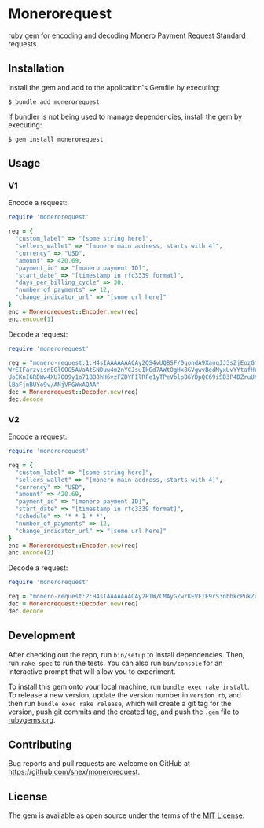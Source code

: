 # Monerorequest

ruby gem for encoding and decoding [Monero Payment Request Standard](https://github.com/lukeprofits/Monero_Payment_Request_Standard?tab=readme-ov-file#introduction) requests.

## Installation

Install the gem and add to the application's Gemfile by executing:

    $ bundle add monerorequest

If bundler is not being used to manage dependencies, install the gem by executing:

    $ gem install monerorequest

## Usage


### V1
Encode a request:
```ruby
require 'monerorequest'

req = {
  "custom_label" => "[some string here]",
  "sellers_wallet" => "[monero main address, starts with 4]",
  "currency" => "USD",
  "amount" => 420.69,
  "payment_id" => "[monero payment ID]",
  "start_date" => "[timestamp in rfc3339 format]",
  "days_per_billing_cycle" => 30,
  "number_of_payments" => 12,
  "change_indicator_url" => "[some url here]"
}
enc = Monerorequest::Encoder.new(req)
enc.encode(1)
```

Decode a request:
```ruby
require 'monerorequest'

req = "monero-request:1:H4sIAAAAAAACAy2QS4vUQBSF/0qondA9XanqJJ3sZjEozGYW4kooKpWbTjmVqnQ9pjuKID7HlStxZiEo4pMBQRAcFPwvCq5c2O0fMD24utxzOR/n3FuItyZoj4o0iWm+k8YjJBqu58CkrqTg3lg
WrEIFarzvisnEGlOOG5AVaAtSNDuw4m2nYCJsuIkGd7AWtOgHx8GVgwvBedMyxUvYYtafHrz49fT13+8nb+rNnS/nm7ff3v04vb+/fvj8w/WAcQw/3z++dDnai67tbp4cP4ouRP7787M/Z69eJtF+tNycnd/bW9/9+NUN+Ir3jnVgWSmVknrORC8
UoCKnI6RDWw4XU7OO9y1o71BB8hH6vzFZDYFIlRFe1yTPeVblpB6YDpQC69iSD3P4DZruUtybtGxXcqZS08yrlMeYmMNF1lF+o1FULvzMxwL3C3DikAM/8jSmSpbG9NbWqll1mQtJ6jgJJqFHIe+obDQsLU22NZzn1rOKe9hGwmQ6xskYp1fjWTE
lBaFjnBUYo9v/ANjVPGWxAQAA"
dec = Monerorequest::Decoder.new(req)
dec.decode
```

### V2
Encode a request:
```ruby
require 'monerorequest'

req = {
  "custom_label" => "[some string here]",
  "sellers_wallet" => "[monero main address, starts with 4]",
  "currency" => "USD",
  "amount" => 420.69,
  "payment_id" => "[monero payment ID]",
  "start_date" => "[timestamp in rfc3339 format]",
  "schedule" => '* * 1 * *',
  "number_of_payments" => 12,
  "change_indicator_url" => "[some url here]"
}
enc = Monerorequest::Encoder.new(req)
enc.encode(2)
```

Decode a request:
```ruby
require 'monerorequest'

req = "monero-request:2:H4sIAAAAAAACAy2PTW/CMAyG/wrKEVFIE9rS3nbbkcPukZu4JCNNSj6Abtp/X5h2sCw/9vva/iYw++wSGdqm5v2+rXdEanAXFMYpIyH5IHKwZCA6pWU4HIL3Y6XRKHQBjdR7fMK8WDzIkL9IUecQ0Mm1KM7v5z8Qk5+FhRFfNgljKtTlecQg/CQWWGd0KZKB9TvyXwmjyixTHYNpYn0PnerZVHRRalTZYuluN9tNXWL7wmgthigeUHL5hhzfOF19O85Pc7Kt1xfVQk2Zv966hcOnttzc0inVkq43jPIKCPfEa27N6P0awmT1c+libtoILPuG33O/cKMdPgJv4mtlgpCEgvS6hVF2rGhT0fajPg1HNjBe0W6glPz8AihAH5JjAQAA"
dec = Monerorequest::Decoder.new(req)
dec.decode
```

## Development

After checking out the repo, run `bin/setup` to install dependencies. Then, run `rake spec` to run the tests. You can also run `bin/console` for an interactive prompt that will allow you to experiment.

To install this gem onto your local machine, run `bundle exec rake install`. To release a new version, update the version number in `version.rb`, and then run `bundle exec rake release`, which will create a git tag for the version, push git commits and the created tag, and push the `.gem` file to [rubygems.org](https://rubygems.org).

## Contributing

Bug reports and pull requests are welcome on GitHub at https://github.com/snex/monerorequest.

## License

The gem is available as open source under the terms of the [MIT License](https://opensource.org/licenses/MIT).
